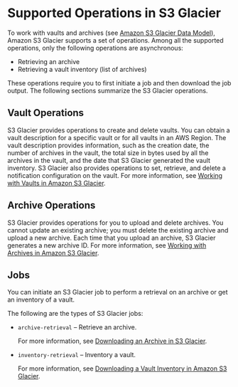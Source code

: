# Supported Operations in S3 Glacier<a name="amazon-glacier-supported-operations"></a>

To work with vaults and archives \(see [Amazon S3 Glacier Data Model](amazon-glacier-data-model.md)\), Amazon S3 Glacier supports a set of operations\. Among all the supported operations, only the following operations are asynchronous: 
+ Retrieving an archive
+ Retrieving a vault inventory \(list of archives\)

These operations require you to first initiate a job and then download the job output\. The following sections summarize the S3 Glacier operations\.

## Vault Operations<a name="vault-ops-intro"></a>

S3 Glacier provides operations to create and delete vaults\. You can obtain a vault description for a specific vault or for all vaults in an AWS Region\. The vault description provides information, such as the creation date, the number of archives in the vault, the total size in bytes used by all the archives in the vault, and the date that S3 Glacier generated the vault inventory\. S3 Glacier also provides operations to set, retrieve, and delete a notification configuration on the vault\. For more information, see [Working with Vaults in Amazon S3 Glacier](working-with-vaults.md)\.

## Archive Operations<a name="archive-ops-intro"></a>

S3 Glacier provides operations for you to upload and delete archives\. You cannot update an existing archive; you must delete the existing archive and upload a new archive\. Each time that you upload an archive, S3 Glacier generates a new archive ID\. For more information, see [Working with Archives in Amazon S3 Glacier](working-with-archives.md)\.

## Jobs<a name="job-ops-intro"></a>

You can initiate an S3 Glacier job to perform a retrieval on an archive or get an inventory of a vault\.

The following are the types of S3 Glacier jobs: 
+ `archive-retrieval` – Retrieve an archive\. 

  For more information, see [Downloading an Archive in S3 Glacier](downloading-an-archive.md)\.
+ `inventory-retrieval` – Inventory a vault\.

  For more information, see [Downloading a Vault Inventory in Amazon S3 Glacier](vault-inventory.md)\.